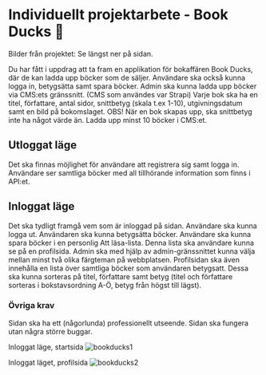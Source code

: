 # Individuellt projektarbete - Book Ducks 🦆

Bilder från projektet: Se längst ner på sidan.

Du har fått i uppdrag att ta fram en applikation för bokaffären Book Ducks, där de kan ladda upp böcker som de säljer. Användare ska också kunna logga in, betygsätta samt spara böcker.
Admin ska kunna ladda upp böcker via CMS:ets gränssnitt. (CMS som användes var Strapi)
Varje bok ska ha en titel, författare, antal sidor, snittbetyg (skala t.ex 1-10), utgivningsdatum samt en bild på bokomslaget. OBS! När en bok skapas upp, ska snittbetyg inte ha något värde än.
Ladda upp minst 10 böcker i CMS:et.


## Utloggat läge
Det ska finnas möjlighet för användare att registrera sig samt logga in.
Användare ser samtliga böcker med all tillhörande information som finns i API:et.

## Inloggat läge

Det ska tydligt framgå vem som är inloggad på sidan. Användare ska kunna logga ut.
Användaren ska kunna betygsätta böcker.
Användare ska kunna spara böcker i en personlig Att läsa-lista. Denna lista ska användare kunna se på en profilsida.
Admin ska med hjälp av admin-gränssnittet kunna välja mellan minst två olika färgteman på webbplatsen.
Profilsidan ska även innehålla en lista över samtliga böcker som användaren betygsatt. Dessa ska kunna sorteras på titel, författare samt betyg (titel och författare sorteras i bokstavsordning A-Ö, betyg från högst till lägst).

### Övriga krav
Sidan ska ha ett (någorlunda) professionellt utseende.
Sidan ska fungera utan några större buggar.

Inloggat läge, startsida
![bookducks1](https://github.com/Viktoria-L/book-ducks-assignment/assets/113613194/d9abdf71-287e-4490-ba34-a34776d7993b)

Inloggat läget, profilsida
![bookducks2](https://github.com/Viktoria-L/book-ducks-assignment/assets/113613194/ce7e8c81-418f-423d-9cf8-ab7fb7080f43)
